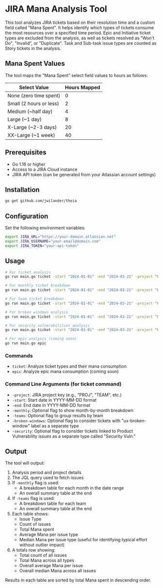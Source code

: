 # JIRA Mana Analysis Tool

This tool analyzes JIRA tickets based on their resolution time and a custom field called "Mana Spent". It helps identify which types of tickets consume the most resources over a specified time period. Epic and Initiative ticket types are excluded from the analysis, as well as tickets resolved as "Won't Do", "Invalid", or "Duplicate". Task and Sub-task issue types are counted as Story tickets in the analysis.

## Mana Spent Values

The tool maps the "Mana Spent" select field values to hours as follows:

| Select Value | Hours Mapped |
|-------------|-------------|
| None (zero time spent) | 0 |
| Small (2 hours or less) | 2 |
| Medium (~half day) | 4 |
| Large (~1 day) | 8 |
| X-Large (~2-3 days) | 20 |
| XX-Large (~1 week) | 40 |

## Prerequisites

- Go 1.16 or higher
- Access to a JIRA Cloud instance
- JIRA API token (can be generated from your Atlassian account settings)

## Installation

```bash
go get github.com/jwilander/theia
```

## Configuration

Set the following environment variables:

```bash
export JIRA_URL="https://your-domain.atlassian.net"
export JIRA_USERNAME="your-email@domain.com"
export JIRA_TOKEN="your-api-token"
```

## Usage

```bash
# For ticket analysis
go run main.go ticket -start "2024-01-01" -end "2024-03-21" -project "PROJ"

# For monthly ticket breakdown
go run main.go ticket -start "2024-01-01" -end "2024-03-21" -project "PROJ" -monthly

# For team ticket breakdown
go run main.go ticket -start "2024-01-01" -end "2024-03-21" -project "PROJ" -teams

# For broken windows analysis
go run main.go ticket -start "2024-01-01" -end "2024-03-21" -project "PROJ" -broken-windows

# For security vulnerabilities analysis
go run main.go ticket -start "2024-01-01" -end "2024-03-21" -project "PROJ" -security

# For epic analysis (coming soon)
go run main.go epic
```

### Commands

- `ticket`: Analyze ticket types and their mana consumption
- `epic`: Analyze epic mana consumption (coming soon)

### Command Line Arguments (for ticket command)

- `-project`: JIRA project key (e.g., "PROJ", "TEAM", etc.)
- `-start`: Start date in YYYY-MM-DD format
- `-end`: End date in YYYY-MM-DD format
- `-monthly`: Optional flag to show month-by-month breakdown
- `-teams`: Optional flag to group results by team
- `-broken-windows`: Optional flag to consider tickets with "ux-broken-window" label as a separate type
- `-security`: Optional flag to consider tickets linked to Product Vulnerability issues as a separate type called "Security Vuln."

## Output

The tool will output:
1. Analysis period and project details
2. The JQL query used to fetch issues
3. If `-monthly` flag is used:
   - A breakdown table for each month in the date range
   - An overall summary table at the end
4. If `-teams` flag is used:
   - A breakdown table for each team
   - An overall summary table at the end
5. Each table shows:
   - Issue Type
   - Count of issues
   - Total Mana spent
   - Average Mana per issue type
   - Median Mana per issue type (useful for identifying typical effort without outlier impact)
6. A totals row showing:
   - Total count of all issues
   - Total Mana across all types
   - Overall average Mana per issue
   - Overall median Mana across all issues

Results in each table are sorted by total Mana spent in descending order.
